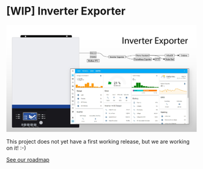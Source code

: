 # [WIP] Inverter Exporter

![Home Assistant](./docs/assets/header.jpg)

This project does not yet have a first working release, but we are working on it! :-)

[See our roadmap](https://github.com/bencurio/inverter_exporter/projects/2)